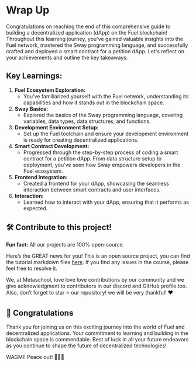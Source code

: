 # Wrap Up

Congratulations on reaching the end of this comprehensive guide to building a decentralized application (dApp) on the Fuel blockchain! Throughout this learning journey, you've gained valuable insights into the Fuel network, mastered the Sway programming language, and successfully crafted and deployed a smart contract for a petition dApp. Let's reflect on your achievements and outline the key takeaways.

## Key Learnings:

1. **Fuel Ecosystem Exploration:**
    - You've familiarized yourself with the Fuel network, understanding its capabilities and how it stands out in the blockchain space.
2. **Sway Basics:**
    - Explored the basics of the Sway programming language, covering variables, data types, data structures, and functions.
3. **Development Environment Setup:**
    - Set up the Fuel toolchain and ensure your development environment is ready for creating decentralized applications.
4. **Smart Contract Development:**
    - Progressed through the step-by-step process of coding a smart contract for a petition dApp. From data structure setup to deployment, you've seen how Sway empowers developers in the Fuel ecosystem.
5. **Frontend Integration:**
    - Created a frontend for your dApp, showcasing the seamless interaction between smart contracts and user interfaces.
6. **Interaction:**
    - Learned how to interact with your dApp, ensuring that it performs as expected.

## 🛠 Contribute to this project!

**Fun fact:** All our projects are 100% open-source.

Here’s the GREAT news for you! This is an open source project, you can find the tutorial markdown files [here](https://github.com/0xmetaschool/Learning-Projects/tree/main/Build%20a%20Petition%20dApp%20on%20Fuel). If you find any issues in the course, please feel free to resolve it.

We, at Metaschool, love love love contributions by our community and we give acknowledgment to contributors in our discord and GitHub profile too. Also, don’t forget to star ⭐️ our repository! we will be very thankful! ♥️

## 🎊 Congratulations

Thank you for joining us on this exciting journey into the world of Fuel and decentralized applications. Your commitment to learning and building in the blockchain space is commendable. Best of luck in all your future endeavors as you continue to shape the future of decentralized technologies!

WAGMI! Peace out! ✌🏻🔮